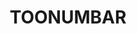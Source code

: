 ---
lastmod: '2025-04-06T06:05:20+00:00'
latitude: -28.499375
layout: suburb
longitude: 152.88504
postcode: '2474'
state: NSW
title: TOONUMBAR
url: /nsw/toonumbar/
---